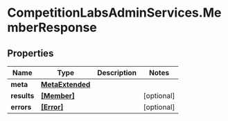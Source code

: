 # CompetitionLabsAdminServices.MemberResponse

## Properties

Name | Type | Description | Notes
------------ | ------------- | ------------- | -------------
**meta** | [**MetaExtended**](MetaExtended.md) |  | 
**results** | [**[Member]**](Member.md) |  | [optional] 
**errors** | [**[Error]**](Error.md) |  | [optional] 


